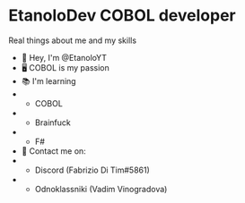 # EtanoloDev COBOL developer
Real things about me and my skills

- 🐢 Hey, I'm @EtanoloYT
- 🖥 COBOL is my passion
- 📚 I'm learning
- - COBOL
- - Brainfuck
- - F#
- 📧 Contact me on:
- - Discord (Fabrizio Di Tim#5861)
- - Odnoklassniki (Vadim Vinogradova)
